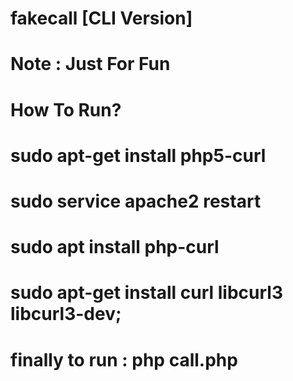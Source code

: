 # fakecall [CLI Version]
# Note : Just For Fun
# How To Run?
# sudo apt-get install php5-curl
# sudo service apache2 restart
# sudo apt install php-curl
# sudo apt-get install curl libcurl3 libcurl3-dev;
# finally to run : php call.php
